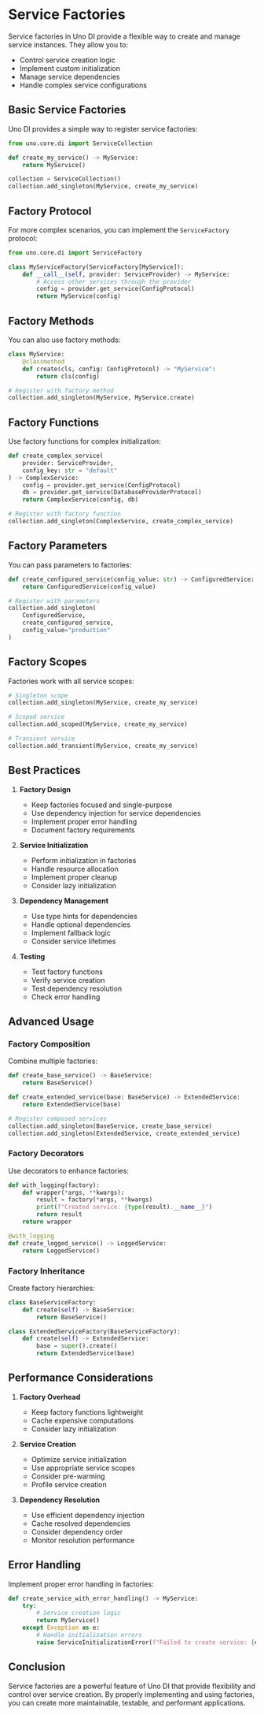 # Service Factories

Service factories in Uno DI provide a flexible way to create and manage service instances. They allow you to:

- Control service creation logic
- Implement custom initialization
- Manage service dependencies
- Handle complex service configurations

## Basic Service Factories

Uno DI provides a simple way to register service factories:

```python
from uno.core.di import ServiceCollection

def create_my_service() -> MyService:
    return MyService()

collection = ServiceCollection()
collection.add_singleton(MyService, create_my_service)
```

## Factory Protocol

For more complex scenarios, you can implement the `ServiceFactory` protocol:

```python
from uno.core.di import ServiceFactory

class MyServiceFactory(ServiceFactory[MyService]):
    def __call__(self, provider: ServiceProvider) -> MyService:
        # Access other services through the provider
        config = provider.get_service(ConfigProtocol)
        return MyService(config)
```

## Factory Methods

You can also use factory methods:

```python
class MyService:
    @classmethod
    def create(cls, config: ConfigProtocol) -> "MyService":
        return cls(config)

# Register with factory method
collection.add_singleton(MyService, MyService.create)
```

## Factory Functions

Use factory functions for complex initialization:

```python
def create_complex_service(
    provider: ServiceProvider,
    config_key: str = "default"
) -> ComplexService:
    config = provider.get_service(ConfigProtocol)
    db = provider.get_service(DatabaseProviderProtocol)
    return ComplexService(config, db)

# Register with factory function
collection.add_singleton(ComplexService, create_complex_service)
```

## Factory Parameters

You can pass parameters to factories:

```python
def create_configured_service(config_value: str) -> ConfiguredService:
    return ConfiguredService(config_value)

# Register with parameters
collection.add_singleton(
    ConfiguredService,
    create_configured_service,
    config_value="production"
)
```

## Factory Scopes

Factories work with all service scopes:

```python
# Singleton scope
collection.add_singleton(MyService, create_my_service)

# Scoped service
collection.add_scoped(MyService, create_my_service)

# Transient service
collection.add_transient(MyService, create_my_service)
```

## Best Practices

1. **Factory Design**
   - Keep factories focused and single-purpose
   - Use dependency injection for service dependencies
   - Implement proper error handling
   - Document factory requirements

2. **Service Initialization**
   - Perform initialization in factories
   - Handle resource allocation
   - Implement proper cleanup
   - Consider lazy initialization

3. **Dependency Management**
   - Use type hints for dependencies
   - Handle optional dependencies
   - Implement fallback logic
   - Consider service lifetimes

4. **Testing**
   - Test factory functions
   - Verify service creation
   - Test dependency resolution
   - Check error handling

## Advanced Usage

### Factory Composition

Combine multiple factories:

```python
def create_base_service() -> BaseService:
    return BaseService()

def create_extended_service(base: BaseService) -> ExtendedService:
    return ExtendedService(base)

# Register composed services
collection.add_singleton(BaseService, create_base_service)
collection.add_singleton(ExtendedService, create_extended_service)
```

### Factory Decorators

Use decorators to enhance factories:

```python
def with_logging(factory):
    def wrapper(*args, **kwargs):
        result = factory(*args, **kwargs)
        print(f"Created service: {type(result).__name__}")
        return result
    return wrapper

@with_logging
def create_logged_service() -> LoggedService:
    return LoggedService()
```

### Factory Inheritance

Create factory hierarchies:

```python
class BaseServiceFactory:
    def create(self) -> BaseService:
        return BaseService()

class ExtendedServiceFactory(BaseServiceFactory):
    def create(self) -> ExtendedService:
        base = super().create()
        return ExtendedService(base)
```

## Performance Considerations

1. **Factory Overhead**
   - Keep factory functions lightweight
   - Cache expensive computations
   - Consider lazy initialization

2. **Service Creation**
   - Optimize service initialization
   - Use appropriate service scopes
   - Consider pre-warming
   - Profile service creation

3. **Dependency Resolution**
   - Use efficient dependency injection
   - Cache resolved dependencies
   - Consider dependency order
   - Monitor resolution performance

## Error Handling

Implement proper error handling in factories:

```python
def create_service_with_error_handling() -> MyService:
    try:
        # Service creation logic
        return MyService()
    except Exception as e:
        # Handle initialization errors
        raise ServiceInitializationError(f"Failed to create service: {e}")
```

## Conclusion

Service factories are a powerful feature of Uno DI that provide flexibility and control over service creation. By properly implementing and using factories, you can create more maintainable, testable, and performant applications.
